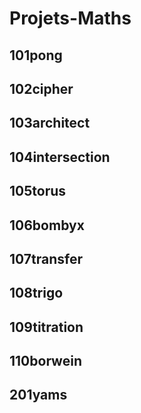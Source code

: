 # Projets-Maths

## 101pong

## 102cipher

## 103architect

## 104intersection

## 105torus

## 106bombyx

## 107transfer

## 108trigo

## 109titration

## 110borwein

## 201yams